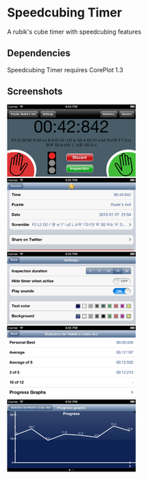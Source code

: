 <h1>Speedcubing Timer</h1>
A rubik's cube timer with speedcubing features

<h2>Dependencies</h2>
Speedcubing Timer requires CorePlot 1.3

<h2>Screenshots</h2>
<img src="screenshots/screenshot1.png" alt="Screenshot 1" width="300" />
<img src="screenshots/screenshot2.png" alt="Screenshot 2" width="300" />
<img src="screenshots/screenshot3.png" alt="Screenshot 3" width="300" />
<img src="screenshots/screenshot4.png" alt="Screenshot 4" width="300" />
<img src="screenshots/screenshot5.png" alt="Screenshot 5" width="300" />
